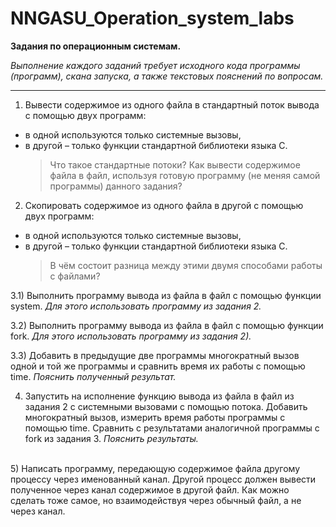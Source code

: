 # NNGASU_Operation_system_labs
 
**Задания по операционным системам.**

*Выполнение каждого заданий требует исходного кода программы (программ), скана запуска, а также текстовых пояснений по вопросам.*

***

1) Вывести содержимое из одного файла в стандартный поток вывода с помощью двух программ:
* в одной используются только системные вызовы, 
* в другой – только функции стандартной библиотеки языка С. 
    > Что такое стандартные потоки? 
    >Как вывести содержимое файла в файл, используя готовую программу (не меняя самой программы) данного задания?

2) Скопировать содержимое из одного файла в другой с помощью двух программ:
* в одной используются только системные вызовы, 
* в другой – только функции стандартной библиотеки языка С. 
    >В чём состоит разница между этими двумя способами работы с файлами?



3.1) Выполнить программу вывода из файла в файл с помощью функции system.
    *Для этого использовать программу из задания 2.*

3.2) Выполнить программу вывода из файла в файл с помощью функции fork.
    *Для этого использовать программу из задания 2).*

3.3) Добавить в предыдущие две программы многократный вызов одной и той же программы и сравнить время их работы с помощью time. 
*Пояснить полученный результат.*

4) Запустить на исполнение функцию вывода из файла в файл из задания 2 с системными вызовами с помощью потока. 
Добавить многократный вызов, измерить время работы программы с помощью time. 
Сравнить с результатами аналогичной программы с fork из задания 3. 
*Пояснить результаты.*
<br>
5) Написать программу, передающую содержимое файла другому процессу через именованный канал. Другой процесс должен вывести полученное через канал содержимое в другой файл. Как можно сделать тоже самое, но взаимодействуя через обычный файл, а не через канал.